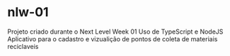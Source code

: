 # nlw-01
Projeto criado durante o Next Level Week 01 
Uso de TypeScript e NodeJS
Aplicativo para o cadastro e vizualição de pontos de coleta de materiais reciclaveis
   
